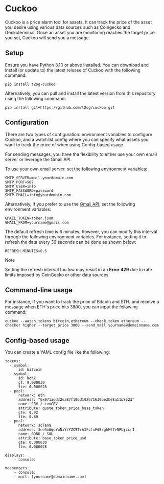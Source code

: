# Cuckoo

Cuckoo is a price alarm tool for assets. It can track the price of the asset you desire using various data sources such as Coingecko and Geckoterminal. Once an asset you are monitoring reaches the target price you set, Cuckoo will send you a message.

## Setup

Ensure you have Python 3.10 or above installed. You can download and install (or update to) the latest release of Cuckoo with the following command:

```
pip install t2og-cuckoo
```

Alternatively, you can pull and install the latest version from this repository using the following command:

```
pip install git+https://github.com/t2og/cuckoo.git
```

## Configuration

There are two types of configuration: environment variables to configure Cuckoo, and a watchlist config where you can specify what assets you want to track the price of when using Config-based usage.

For sending messages, you have the flexibility to either use your own email server or leverage the Gmail API.

To use your own email server, set the following environment variables:

```
SMTP_SERVER=mail.yourdomain.com
SMTP_PORT=587
SMTP_USER=info
SMTP_PASSWORD=password
SMTP_EMAIL=info@yourdomain.com
```

Alternatively, if you prefer to use the [Gmail API](https://developers.google.com/gmail/api/quickstart/python), set the following environment variables:

```
GMAIL_TOKEN=token.json
GMAIL_FROM=yourname@gmail.com
```

The default refresh time is 6 minutes; however, you can modify this interval through the following environment variables. For instance, setting it to refresh the data every 30 seconds can be done as shown below:

```
REFRESH_MINUTES=0.5
```

> [!NOTE]
> Setting the refresh interval too low may result in an **Error 429** due to rate limits imposed by CoinGecko or other data sources.

## Command-line usage

For instance, if you want to track the price of Bitcoin and ETH, and receive a message when ETH's price hits 3800, you can input the following command:

```
cuckoo --watch_tokens bitcoin,ethereum --check_token ethereum --checker higher --target_price 3800 --send_mail yourname@domainname.com
```

## Config-based usage

You can create a YAML config file like the following:

```
tokens: 
  - symbol: 
      id: bitcoin
  - symbol: 
      id: bonk
      gt: 0.000030
      lte: 0.000028
  - pool: 
      network: eth
      address: "0x971add32ea87f10bd192671630be3be8a11b8623"
      name: CRV / cvxCRV
      attribute: quote_token_price_base_token
      gte: 0.92
      lte: 0.89
  - pool:
      network: solana
      address: 3ne4mWqdYuNiYrYZC9TrA3FcfuFdErghH97vNPbjicr1
      name: BONK / SOL
      attribute: base_token_price_usd
      gte: 0.000030
      lte: 0.000028

displays: 
    - console:

messengers:
    - console:
    - mail: [yourname@domainname.com]
```
